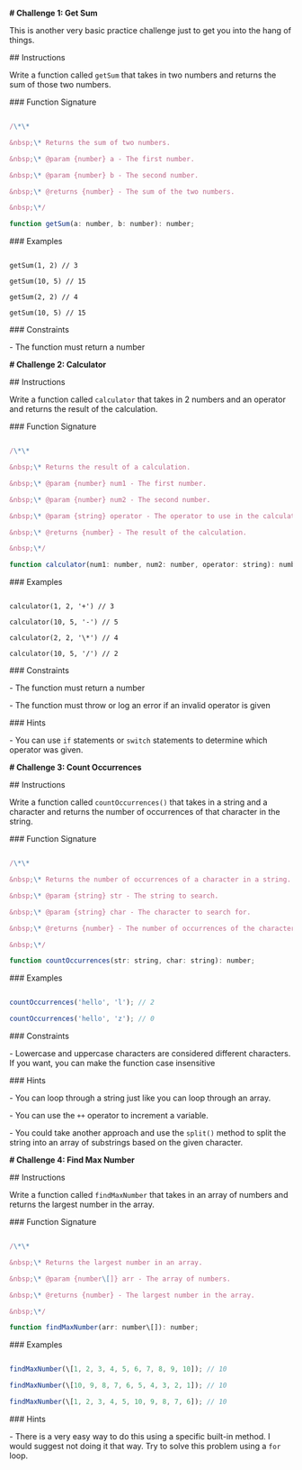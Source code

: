 **# Challenge 1: Get Sum**



This is another very basic practice challenge just to get you into the hang of things.



\## Instructions



Write a function called `getSum` that takes in two numbers and returns the sum of those two numbers.



\### Function Signature



```js

/\*\*

&nbsp;\* Returns the sum of two numbers.

&nbsp;\* @param {number} a - The first number.

&nbsp;\* @param {number} b - The second number.

&nbsp;\* @returns {number} - The sum of the two numbers.

&nbsp;\*/

function getSum(a: number, b: number): number;

```



\### Examples



```JS

getSum(1, 2) // 3

getSum(10, 5) // 15

getSum(2, 2) // 4

getSum(10, 5) // 15

```



\### Constraints



\- The function must return a number



**# Challenge 2: Calculator**



\## Instructions



Write a function called `calculator` that takes in 2 numbers and an operator and returns the result of the calculation.



\### Function Signature



```js

/\*\*

&nbsp;\* Returns the result of a calculation.

&nbsp;\* @param {number} num1 - The first number.

&nbsp;\* @param {number} num2 - The second number.

&nbsp;\* @param {string} operator - The operator to use in the calculation.

&nbsp;\* @returns {number} - The result of the calculation.

&nbsp;\*/

function calculator(num1: number, num2: number, operator: string): number;

```



\### Examples



```JS

calculator(1, 2, '+') // 3

calculator(10, 5, '-') // 5

calculator(2, 2, '\*') // 4

calculator(10, 5, '/') // 2

```



\### Constraints



\- The function must return a number

\- The function must throw or log an error if an invalid operator is given



\### Hints



\- You can use `if` statements or `switch` statements to determine which operator was given.



**# Challenge 3: Count Occurrences**





\## Instructions



Write a function called `countOccurrences()` that takes in a string and a character and returns the number of occurrences of that character in the string.



\### Function Signature



```js

/\*\*

&nbsp;\* Returns the number of occurrences of a character in a string.

&nbsp;\* @param {string} str - The string to search.

&nbsp;\* @param {string} char - The character to search for.

&nbsp;\* @returns {number} - The number of occurrences of the character in the string.

&nbsp;\*/

function countOccurrences(str: string, char: string): number;

```



\### Examples



```js

countOccurrences('hello', 'l'); // 2

countOccurrences('hello', 'z'); // 0

```



\### Constraints



\- Lowercase and uppercase characters are considered different characters. If you want, you can make the function case insensitive



\### Hints



\- You can loop through a string just like you can loop through an array.

\- You can use the `++` operator to increment a variable.

\- You could take another approach and use the `split()` method to split the string into an array of substrings based on the given character.





**# Challenge 4: Find Max Number**



\## Instructions



Write a function called `findMaxNumber` that takes in an array of numbers and returns the largest number in the array.



\### Function Signature



```js

/\*\*

&nbsp;\* Returns the largest number in an array.

&nbsp;\* @param {number\[]} arr - The array of numbers.

&nbsp;\* @returns {number} - The largest number in the array.

&nbsp;\*/

function findMaxNumber(arr: number\[]): number;

```



\### Examples



```js

findMaxNumber(\[1, 2, 3, 4, 5, 6, 7, 8, 9, 10]); // 10

findMaxNumber(\[10, 9, 8, 7, 6, 5, 4, 3, 2, 1]); // 10

findMaxNumber(\[1, 2, 3, 4, 5, 10, 9, 8, 7, 6]); // 10

```



\### Hints



\- There is a very easy way to do this using a specific built-in method. I would suggest not doing it that way. Try to solve this problem using a `for` loop.

